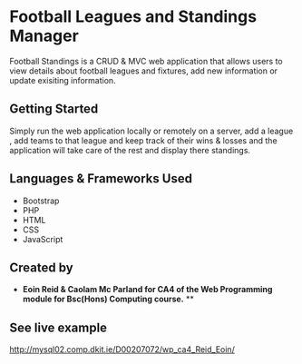 # Football Leagues and Standings Manager

Football Standings is a CRUD & MVC web application that allows users to view details about football leagues and fixtures,
add new information or update exisiting information.

## Getting Started

Simply run the web application locally or remotely on a server, add a league , add teams to that league and keep track of their wins & losses and the application
will take care of the rest and display there standings.

## Languages & Frameworks Used

* Bootstrap
* PHP
* HTML
* CSS
* JavaScript

## Created by

* **Eoin Reid & Caolam Mc Parland for CA4 of the Web Programming module for Bsc(Hons) Computing course.** **

## See live example

http://mysql02.comp.dkit.ie/D00207072/wp_ca4_Reid_Eoin/

